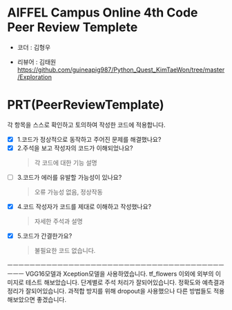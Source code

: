 # AIFFEL Campus Online 4th Code Peer Review Templete
- 코더 : 김형우 

- 리뷰어 : 김태원
https://github.com/guineapig987/Python_Quest_KimTaeWon/tree/master/Exploration

# PRT(PeerReviewTemplate)
각 항목을 스스로 확인하고 토의하여 작성한 코드에 적용합니다.
- [x] 1.코드가 정상적으로 동작하고 주어진 문제를 해결했나요?
- [x] 2.주석을 보고 작성자의 코드가 이해되었나요?
  > 각 코드에 대한 기능 설명
- [ ] 3.코드가 에러를 유발할 가능성이 있나요?
  > 오류 가능성 없음, 정상작동
- [x] 4.코드 작성자가 코드를 제대로 이해하고 작성했나요?
  > 자세한 주석과 설명
- [x] 5.코드가 간결한가요?
  > 불필요한 코드 없습니다.

ㅡㅡㅡㅡㅡㅡㅡㅡㅡㅡㅡㅡㅡㅡㅡㅡㅡㅡㅡㅡㅡㅡㅡㅡㅡㅡㅡㅡㅡㅡㅡㅡㅡㅡㅡㅡㅡㅡㅡㅡㅡㅡ
VGG16모델과 Xception모델을 사용하였습니다.
tf_flowers 이외에 외부의 이미지로 테스트 해보았습니다.
단계별로 주석 처리가 잘되어있습니다.
정확도와 예측결과 정리가 잘되어있습니다.
과적합 방지를 위해 dropout을 사용했으나 다른 방법들도 적용해보았으면 좋겠습니다. 
